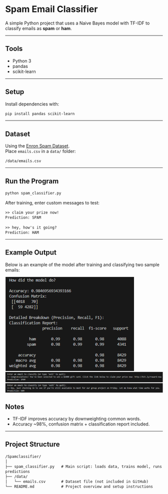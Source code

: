 # Spam Email Classifier

A simple Python project that uses a Naive Bayes model with TF-IDF to classify emails as **spam** or **ham**.

---

## Tools
- Python 3
- pandas
- scikit-learn

---

## Setup

Install dependencies with:

```bash
pip install pandas scikit-learn
```

---

## Dataset

Using the [Enron Spam Dataset](https://github.com/MWiechmann/enron_spam_data).  
Place `emails.csv` in a `data/` folder:

```
/data/emails.csv
```

---

## Run the Program

```bash
python spam_classifier.py
```

After training, enter custom messages to test:
```
>> claim your prize now!
Prediction: SPAM

>> hey, how's it going?
Prediction: HAM
```

---

## Example Output

Below is an example of the model after training and classifying two sample emails:

![Model Evaluation](images/model_eval.png)
![Live Prediction](images/spam_live_test.png)
![Live Prediction](images/ham_live_test.png)


## Notes

- TF-IDF improves accuracy by downweighting common words.
- Accuracy ~98%, confusion matrix + classification report included.

---

##  Project Structure

```
/Spamclassifier/
│
├── spam_classifier.py   # Main script: loads data, trains model, runs predictions
├── /data/
│   └── emails.csv       # Dataset file (not included in GitHub)
└── README.md            # Project overview and setup instructions
```

